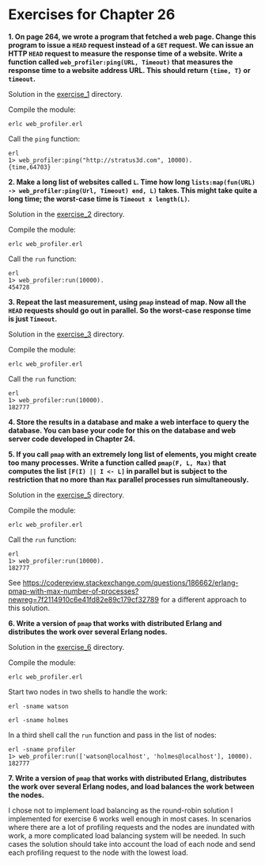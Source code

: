 # Exercises for Chapter 26

**1. On page 264, we wrote a program that fetched a web page. Change this program to issue a `HEAD` request instead of a `GET` request. We can issue an HTTP `HEAD` request to measure the response time of a website. Write a function called `web_profiler:ping(URL, Timeout)` that measures the response time to a website address URL. This should return `{time, T}` or `timeout`.**

Solution in the [exercise_1](exercise_1/) directory.

Compile the module:

```
erlc web_profiler.erl
```

Call the `ping` function:

```
erl
1> web_profiler:ping("http://stratus3d.com", 10000).
{time,64703}
```

**2. Make a long list of websites called `L`. Time how long `lists:map(fun(URL) -> web_profiler:ping(Url, Timeout) end, L)` takes. This might take quite a long time; the worst-case time is `Timeout x length(L)`.**

Solution in the [exercise_2](exercise_2/) directory.

Compile the module:

```
erlc web_profiler.erl
```

Call the `run` function:

```
erl
1> web_profiler:run(10000).
454728
```

**3. Repeat the last measurement, using `pmap` instead of map. Now all the `HEAD` requests should go out in parallel. So the worst-case response time is just `Timeout`.**

Solution in the [exercise_3](exercise_3/) directory.

Compile the module:

```
erlc web_profiler.erl
```

Call the `run` function:

```
erl
1> web_profiler:run(10000).
182777
```

**4. Store the results in a database and make a web interface to query the database. You can base your code for this on the database and web server code developed in Chapter 24.**

**5. If you call `pmap` with an extremely long list of elements, you might create too many processes. Write a function called `pmap(F, L, Max)` that computes the list `[F(I) || I <- L]` in parallel but is subject to the restriction that no more than `Max` parallel processes run simultaneously.**

Solution in the [exercise_5](exercise_5/) directory.

Compile the module:

```
erlc web_profiler.erl
```

Call the `run` function:

```
erl
1> web_profiler:run(10000).
182777
```

See https://codereview.stackexchange.com/questions/186662/erlang-pmap-with-max-number-of-processes?newreg=7f2114910c6e41fd82e89c179cf32789 for a different approach to this solution.

**6. Write a version of `pmap` that works with distributed Erlang and distributes the work over several Erlang nodes.**


Solution in the [exercise_6](exercise_6/) directory.

Compile the module:

```
erlc web_profiler.erl
```

Start two nodes in two shells to handle the work:

```
erl -sname watson
```

```
erl -sname holmes
```


In a third shell call the `run` function and pass in the list of nodes:

```
erl -sname profiler
1> web_profiler:run(['watson@localhost', 'holmes@localhost'], 10000).
182777
```

**7. Write a version of `pmap` that works with distributed Erlang, distributes the work over several Erlang nodes, and load balances the work between the nodes.**

I chose not to implement load balancing as the round-robin solution I implemented for exercise 6 works well enough in most cases. In scenarios where there are a lot of profiling requests and the nodes are inundated with work, a more complicated load balancing system will be needed. In such cases the solution should take into account the load of each node and send each profiling request to the node with the lowest load.
